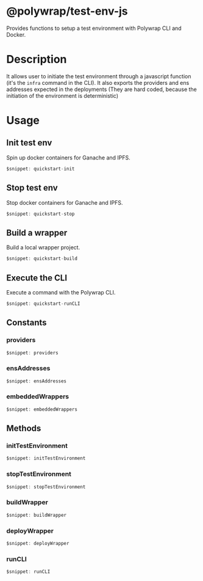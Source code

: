 # @polywrap/test-env-js

Provides functions to setup a test environment with Polywrap CLI and Docker.

# Description

It allows user to initiate the test environment through a javascript function (it's the `infra` command in the CLI). It also exports the providers and ens addresses expected in the deployments (They are hard coded, because the initiation of the environment is deterministic)

# Usage

## Init test env

Spin up docker containers for Ganache and IPFS.

``` typescript
$snippet: quickstart-init
```

## Stop test env

Stop docker containers for Ganache and IPFS.

``` typescript
$snippet: quickstart-stop
```

## Build a wrapper

Build a local wrapper project.

``` typescript
$snippet: quickstart-build
```

## Execute the CLI

Execute a command with the Polywrap CLI.

``` typescript
$snippet: quickstart-runCLI
```

## Constants

### providers

```typescript
$snippet: providers
```

### ensAddresses

```typescript
$snippet: ensAddresses
```

### embeddedWrappers

```typescript
$snippet: embeddedWrappers
```

## Methods

### initTestEnvironment

```typescript
$snippet: initTestEnvironment
```

### stopTestEnvironment

```typescript
$snippet: stopTestEnvironment
```

### buildWrapper

```typescript
$snippet: buildWrapper
```

### deployWrapper

```typescript
$snippet: deployWrapper
```

### runCLI

```typescript
$snippet: runCLI
```